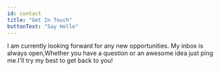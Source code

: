 ```yaml
---
id: contact
title: "Get In Touch"
buttonText: "Say Hello"
---
```


I am currently looking forward for any new opportunities. My inbox is always open,Whether you have a question or an awesome idea just ping me.I'll try my best to get back to you!
